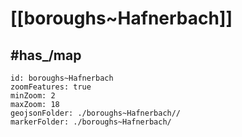 # [[boroughs~Hafnerbach]] 

## #has_/map  



```leaflet
id: boroughs~Hafnerbach
zoomFeatures: true 
minZoom: 2 
maxZoom: 18
geojsonFolder: ./boroughs~Hafnerbach//
markerFolder: ./boroughs~Hafnerbach/
```

